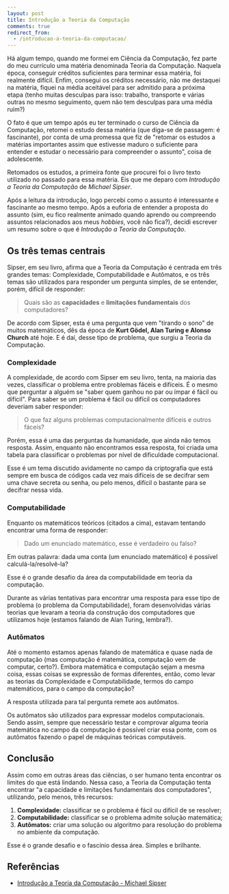 ```yaml
---
layout: post
title: Introdução a Teoria da Computação
comments: true
redirect_from:
  - /introducao-a-teoria-da-computacao/
---
```



Há algum tempo, quando me formei em Ciência da Computação, fez parte do meu currículo uma matéria denominada Teoria da Computação. Naquela época, conseguir créditos suficientes para terminar essa matéria, foi realmente difícil. Enfim, consegui os créditos necessário, não me destaquei na matéria, fiquei na média aceitável para ser admitido para a próxima etapa (tenho muitas desculpas para isso: trabalho, transporte e várias outras no mesmo seguimento, quem não tem desculpas para uma média ruim?)

O fato é que um tempo após eu ter terminado o curso de Ciência da Computação, retomei o estudo dessa matéria (que diga-se de passagem: é fascinante), por conta de uma promessa que fiz de "retomar os estudos a matérias importantes assim que estivesse maduro o suficiente para entender e estudar o necessário para compreender o assunto", coisa de adolescente.

Retomados os estudos, a primeira fonte que procurei foi o livro texto utilizado no passado para essa matéria. Eis que me deparo com _Introdução a Teoria da Computação_ de _Michael Sipser_.

Após a leitura da introdução, logo percebi como o assunto é interessante e fascinante ao mesmo tempo. Após a euforia de entender a proposta do assunto (sim, eu fico realmente animado quando aprendo ou compreendo assuntos relacionados aos meus _hobbies_, você não fica?), decidi escrever um resumo sobre o que é _Introdução a Teoria da Computação_.

## Os três temas centrais

Sipser, em seu livro, afirma que a Teoria da Computação é centrada em três grandes temas: Complexidade, Computabilidade e Autômatos, e os três temas são utilizados para responder um pergunta simples, de se entender, porém, difícil de responder:

> Quais são as **capacidades** e **limitações fundamentais** dos computadores?

De acordo com Sipser, esta é uma pergunta que vem "tirando o sono" de muitos matemáticos, dês da época de **Kurt Gödel, Alan Turing e Alonso Church** até hoje. E é daí, desse tipo de problema, que surgiu a Teoria da Computação.

### Complexidade
A complexidade, de acordo com Sipser em seu livro, tenta, na maioria das vezes, classificar o problema entre problemas fáceis e difíceis. É o mesmo que perguntar a alguém se "saber quem ganhou no par ou ímpar é fácil ou difícil". Para saber se um problema é fácil ou difícil os computadores deveriam saber responder:

> O que faz alguns problemas computacionalmente difíceis e outros fáceis?

Porém, essa é uma das perguntas da humanidade, que ainda não temos resposta. Assim, enquanto não encontramos essa resposta, foi criada uma tabela para classificar o problemas por nível de dificuldade computacional.

Esse é um tema discutido avidamente no campo da criptografia que está sempre em busca de códigos cada vez mais difíceis de se decifrar sem uma chave secreta ou senha, ou pelo menos, difícil o bastante para se decifrar nessa vida.

### Computabilidade
Enquanto os matemáticos teóricos (citados a cima), estavam tentando encontrar uma forma de responder:

> Dado um enunciado matemático, esse é verdadeiro ou falso?

Em outras palavra: dada uma conta (um enunciado matemático) é possível calculá-la/resolvê-la?

Esse é o grande desafio da área da computabilidade em teoria da computação.

Durante as várias tentativas para encontrar uma resposta para esse tipo de problema (o problema da Computabilidade), foram desenvolvidas várias teorias que levaram a teoria da construção dos computadores que utilizamos hoje (estamos falando de Alan Turing, lembra?).

### Autômatos
Até o momento estamos apenas falando de matemática e quase nada de computação (mas computação é matemática, computação vem de computar, certo?). Embora matemática e computação sejam a mesma coisa, essas coisas se expressão de formas diferentes, então, como levar as teorias da Complexidade e Computabilidade, termos do campo matemáticos, para o campo da computação?

A resposta utilizada para tal pergunta remete aos autômatos.

Os autômatos são utilizados para expressar modelos computacionais. Sendo assim, sempre que necessário testar e comprovar alguma teoria matemática no campo da computação é possível criar essa ponte, com os autômatos fazendo o papel de máquinas teóricas computáveis.

## Conclusão
Assim como em outras áreas das ciências, o ser humano tenta encontrar os limites do que está lindando. Nessa caso, a Teoria da Computação tenta encontrar "a capacidade e limitações fundamentais dos computadores", utilizando, pelo menos, três recursos:

1. **Complexidade:** classificar se o problema é fácil ou difícil de se resolver;
2. **Computabilidade:** classificar se o problema admite solução matemática;
3. **Autômatos:** criar uma solução ou algoritmo para resolução do problema no ambiente da computação.

Esse é o grande desafio e o fascínio dessa área. Simples e brilhante.

## Referências
* [Introdução a Teoria da Computação - Michael Sipser](http://www.livrariacultura.com.br/scripts/resenha/resenha.asp?nitem=2095542&amp;idlink=8104&amp;utm_source=buscape&amp;utm_medium=comparadores&amp;utm_term=nome-produto&amp;utm_campaign=categoria)
